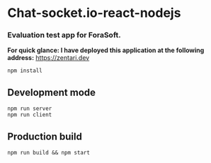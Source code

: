 # Chat-socket.io-react-nodejs

### Evaluation test app for ForaSoft.


**For quick glance: I have deployed this application at the following address:** https://zentari.dev 

```
npm install
```

## Development mode

```
npm run server
npm run client
```

## Production build
```
npm run build && npm start
```
